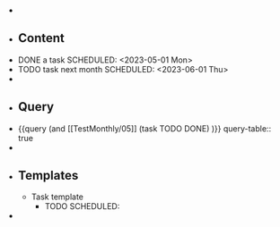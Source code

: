-
- ## Content
- DONE a task
  SCHEDULED: <2023-05-01 Mon>
- TODO task next month
  SCHEDULED: <2023-06-01 Thu>
-
- ## Query
- {{query (and [[TestMonthly/05]] (task TODO DONE)  )}}
  query-table:: true
-
- ## Templates
	- Task template
		- TODO
		  SCHEDULED:
-
